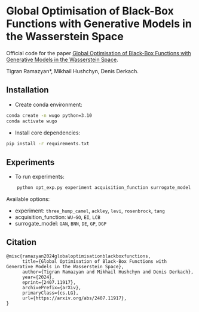 # Global Optimisation of Black-Box Functions with Generative Models in the Wasserstein Space

Official code for the paper [Global Optimisation of Black-Box Functions with Generative Models in the Wasserstein Space](https://arxiv.org/abs/2407.11917). 

Tigran Ramazyan*, Mikhail Hushchyn, Denis Derkach.

## Installation

- Create conda environment:

```sh
conda create -n wugo python=3.10
conda activate wugo
```

- Install core dependencies:

```sh
pip install -r requirements.txt
```

## Experiments

- To run experiments:
```bash
    python opt_exp.py experiment acquisition_function surrogate_model
```

Available options:
- experiment: `three_hump_camel`, `ackley`, `levi`, `rosenbrock`, `tang`
- acquisition_function: `WU-GO`, `EI`, `LCB`
- surrogate_model: `GAN`, `BNN`, `DE`, `GP`, `DGP`


## Citation

```
@misc{ramazyan2024globaloptimisationblackboxfunctions,
      title={Global Optimisation of Black-Box Functions with Generative Models in the Wasserstein Space}, 
      author={Tigran Ramazyan and Mikhail Hushchyn and Denis Derkach},
      year={2024},
      eprint={2407.11917},
      archivePrefix={arXiv},
      primaryClass={cs.LG},
      url={https://arxiv.org/abs/2407.11917}, 
}
```